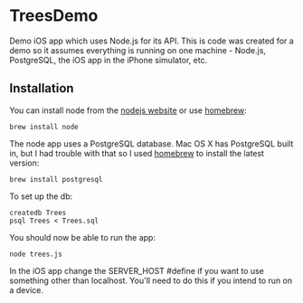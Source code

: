 TreesDemo
=========

Demo iOS app which uses Node.js for its API. This is code was created for a demo so it assumes everything is running on one machine - Node.js, PostgreSQL, the iOS app in the iPhone simulator, etc.

Installation
------------

You can install node from the [nodejs website](http://nodejs.org/#download) or use [homebrew](http://mxcl.github.com/homebrew/):

	brew install node

The node app uses a PostgreSQL database. Mac OS X has PostgreSQL built in, but I had trouble with that so I used [homebrew](http://mxcl.github.com/homebrew/) to install the latest version:

	brew install postgresql

To set up the db:

	createdb Trees
	psql Trees < Trees.sql

You should now be able to run the app:

	node trees.js

In the iOS app change the SERVER_HOST #define if you want to use something other than localhost. You'll need to do this if you intend to run on a device.